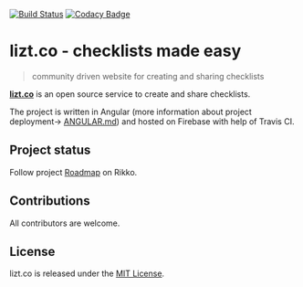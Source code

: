 [![Build Status](https://travis-ci.org/kamilpowalowski/lizt.co.svg?branch=master)](https://travis-ci.org/kamilpowalowski/lizt.co)
[![Codacy Badge](https://api.codacy.com/project/badge/Grade/fdbdb71140194a75a73bc9df36d5455c)](https://www.codacy.com/app/kamilpowalowski/lizt.co?utm_source=github.com&amp;utm_medium=referral&amp;utm_content=kamilpowalowski/lizt.co&amp;utm_campaign=Badge_Grade)

# lizt.co - checklists made easy
> community driven website for creating and sharing checklists

[**lizt.co**](https://lizt.co) is an open source service to create and share checklists.

The project is written in Angular (more information about project deployment-> [ANGULAR.md](ANGULAR.md)) and hosted on Firebase with help of Travis CI.

## Project status
Follow project [Roadmap](https://lizt.rikko.io) on Rikko.

## Contributions
All contributors are welcome.


## License
lizt.co is released under the [MIT License](LICENSE).
